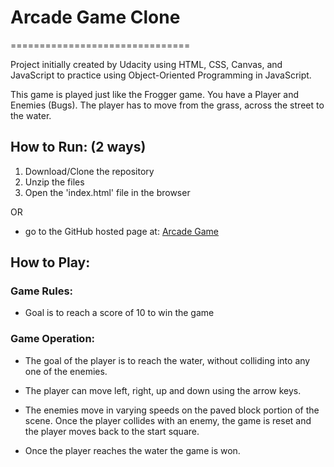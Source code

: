 # Arcade Game Clone
===============================

Project initially created by Udacity using HTML, CSS, Canvas, and JavaScript to practice using Object-Oriented Programming in JavaScript.

This game is played just like the Frogger game. You have a Player and Enemies (Bugs). The player has to move from the grass, across the street to the water.

## How to Run: (2 ways)
1. Download/Clone the repository
2. Unzip the files
3. Open the 'index.html' file in the browser

OR

* go to the GitHub hosted page at:
[Arcade Game](https://mccleary.github.io/Arcade-Game/)



## How to Play:

### Game Rules:
* Goal is to reach a score of 10 to win the game


### Game Operation:
* The goal of the player is to reach the water, without colliding into any one of the enemies.

* The player can move left, right, up and down using the arrow keys.

* The enemies move in varying speeds on the paved block portion of the scene. Once the player collides with an enemy, the game is reset and the player moves back to the start square.

* Once the player reaches the water the game is won.
